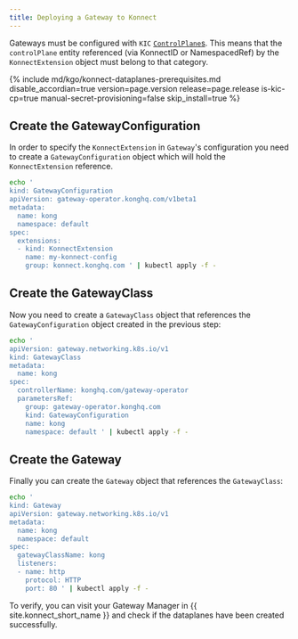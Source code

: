 ```yaml
---
title: Deploying a Gateway to Konnect
---
```


Gateways must be configured with `KIC` [`ControlPlane`s](/konnect/gateway-manager/#control-planes). This means that the `controlPlane` entity referenced (via KonnectID or NamespacedRef) by the `KonnectExtension` object must belong to that category.

{% include md/kgo/konnect-dataplanes-prerequisites.md disable_accordian=true version=page.version release=page.release is-kic-cp=true manual-secret-provisioning=false skip_install=true %}

## Create the GatewayConfiguration

In order to specify the `KonnectExtension` in `Gateway`'s configuration you need to create a `GatewayConfiguration` object which will hold the `KonnectExtension` reference.

```bash
echo '
kind: GatewayConfiguration
apiVersion: gateway-operator.konghq.com/v1beta1
metadata:
  name: kong
  namespace: default
spec:
  extensions:
  - kind: KonnectExtension
    name: my-konnect-config
    group: konnect.konghq.com ' | kubectl apply -f -
```

## Create the GatewayClass

Now you need to create a `GatewayClass` object that references the `GatewayConfiguration` object created in the previous step:

```bash
echo '
apiVersion: gateway.networking.k8s.io/v1
kind: GatewayClass
metadata:
  name: kong
spec:
  controllerName: konghq.com/gateway-operator
  parametersRef:
    group: gateway-operator.konghq.com
    kind: GatewayConfiguration
    name: kong
    namespace: default ' | kubectl apply -f -
```

## Create the Gateway

Finally you can create the `Gateway` object that references the `GatewayClass`:

```bash
echo '
kind: Gateway
apiVersion: gateway.networking.k8s.io/v1
metadata:
  name: kong
  namespace: default
spec:
  gatewayClassName: kong
  listeners:
  - name: http
    protocol: HTTP
    port: 80 ' | kubectl apply -f -
```

To verify, you can visit your Gateway Manager in {{ site.konnect_short_name }} and check if the dataplanes have been created successfully.
